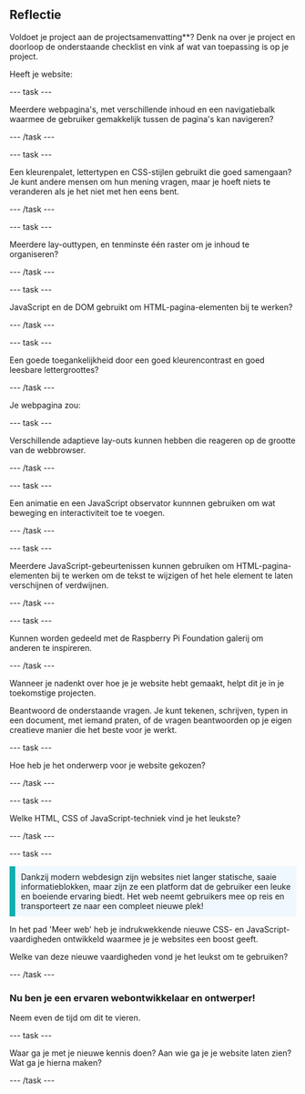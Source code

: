 ## Reflectie

Voldoet je project aan de projectsamenvatting\*\*? Denk na over je project en doorloop de onderstaande checklist en vink af wat van toepassing is op je project.

Heeft je website:

\--- task ---

Meerdere webpagina's, met verschillende inhoud en een navigatiebalk waarmee de gebruiker gemakkelijk tussen de pagina's kan navigeren?

\--- /task ---

\--- task ---

Een kleurenpalet, lettertypen en CSS-stijlen gebruikt die goed samengaan? Je kunt andere mensen om hun mening vragen, maar je hoeft niets te veranderen als je het niet met hen eens bent.

\--- /task ---

\--- task ---

Meerdere lay-outtypen, en tenminste één raster om je inhoud te organiseren?

\--- /task ---

\--- task ---

JavaScript en de DOM gebruikt om HTML-pagina-elementen bij te werken?

\--- /task ---

\--- task ---

Een goede toegankelijkheid door een goed kleurencontrast en goed leesbare lettergroottes?

\--- /task ---

Je webpagina zou:

\--- task ---

Verschillende adaptieve lay-outs kunnen hebben die reageren op de grootte van de webbrowser.

\--- /task ---

\--- task ---

Een animatie en een JavaScript observator kunnnen gebruiken om wat beweging en interactiviteit toe te voegen.

\--- /task ---

\--- task ---

Meerdere JavaScript-gebeurtenissen kunnen gebruiken om HTML-pagina-elementen bij te werken om de tekst te wijzigen of het hele element te laten verschijnen of verdwijnen.

\--- /task ---

\--- task ---

Kunnen worden gedeeld met de Raspberry Pi Foundation galerij om anderen te inspireren.

\--- /task ---

Wanneer je nadenkt over hoe je je website hebt gemaakt, helpt dit je in je toekomstige projecten.

Beantwoord de onderstaande vragen. Je kunt tekenen, schrijven, typen in een document, met iemand praten, of de vragen beantwoorden op je eigen creatieve manier die het beste voor je werkt.

\--- task ---

Hoe heb je het onderwerp voor je website gekozen?

\--- /task ---

\--- task ---

Welke HTML, CSS of JavaScript-techniek vind je het leukste?

\--- /task ---

\--- task ---

<p style="border-left: solid; border-width:10px; border-color: #0faeb0; background-color: aliceblue; padding: 10px;">
Dankzij modern webdesign zijn websites niet langer statische, saaie informatieblokken, maar zijn ze een platform dat de gebruiker een leuke en boeiende ervaring biedt. Het web neemt gebruikers mee op reis en transporteert ze naar een compleet nieuwe plek!
</p>

In het pad 'Meer web' heb je indrukwekkende nieuwe CSS- en JavaScript-vaardigheden ontwikkeld waarmee je je websites een boost geeft.

Welke van deze nieuwe vaardigheden vond je het leukst om te gebruiken?

\--- /task ---

### Nu ben je een ervaren webontwikkelaar en ontwerper!

Neem even de tijd om dit te vieren.

\--- task ---

Waar ga je met je nieuwe kennis doen? Aan wie ga je je website laten zien? Wat ga je hierna maken?

\--- /task ---
